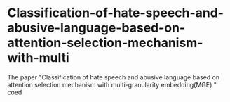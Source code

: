 # Classification-of-hate-speech-and-abusive-language-based-on-attention-selection-mechanism-with-multi
The paper "Classification of hate speech and abusive language based on attention selection mechanism with multi-granularity embedding(MGE) " coed
